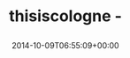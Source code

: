 ---
retweeted: false
source: <a href="http://mvilla.it/fenix" rel="nofollow">Fenix for Android</a>
entities:
  hashtags:
  - text: thisiscologne
    indices:
    - '0'
    - '14'
  symbols: []
  user_mentions: []
  urls:
  - url: http://t.co/PIqgXtzw3O
    expanded_url: http://mobil.ksta.de/ehrenfeld/-in-koeln-ehrenfeld-atu-mit-kalaschnikow-ueberfallen,23742718,28682092.html
    display_url: mobil.ksta.de/ehrenfeld/-in-…
    indices:
    - '17'
    - '39'
display_text_range:
- '0'
- '39'
favorite_count: '2'
id_str: '520105167698800640'
truncated: false
retweet_count: '0'
id: '520105167698800640'
possibly_sensitive: false
created_at: Thu Oct 09 06:55:09 +0000 2014
favorited: false
full_text: "#thisiscologne -"
lang: und
quote_url: http://mobil.ksta.de/ehrenfeld/-in-koeln-ehrenfeld-atu-mit-kalaschnikow-ueberfallen,23742718,28682092.html
tags:
- thisiscologne
- pesos/twitter
date: '2014-10-09T06:55:09+00:00'
src: https://twitter.com/bascht/status/520105167698800640
original_url: https://twitter.com/bascht/status/520105167698800640
type: twitter_tweet
text: "#thisiscologne -"
title: 'thisiscologne -

  '

---